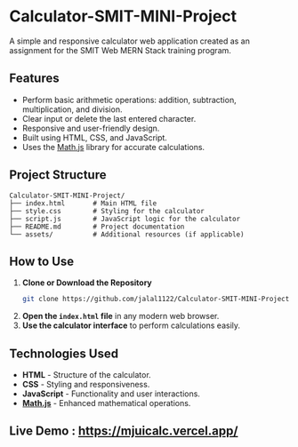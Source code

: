 # Calculator-SMIT-MINI-Project

A simple and responsive calculator web application created as an assignment for the SMIT Web MERN Stack training program.

## Features

- Perform basic arithmetic operations: addition, subtraction, multiplication, and division.
- Clear input or delete the last entered character.
- Responsive and user-friendly design.
- Built using HTML, CSS, and JavaScript.
- Uses the [Math.js](https://mathjs.org/) library for accurate calculations.

## Project Structure

```
Calculator-SMIT-MINI-Project/
├── index.html       # Main HTML file
├── style.css        # Styling for the calculator
├── script.js        # JavaScript logic for the calculator
├── README.md        # Project documentation
└── assets/          # Additional resources (if applicable)
```

## How to Use

1. **Clone or Download the Repository**
   ```bash
   git clone https://github.com/jalal1122/Calculator-SMIT-MINI-Project.git
   ```
2. **Open the `index.html` file** in any modern web browser.
3. **Use the calculator interface** to perform calculations easily.

## Technologies Used

- **HTML** - Structure of the calculator.
- **CSS** - Styling and responsiveness.
- **JavaScript** - Functionality and user interactions.
- **[Math.js](https://mathjs.org/)** - Enhanced mathematical operations.
## Live Demo : https://mjuicalc.vercel.app/
